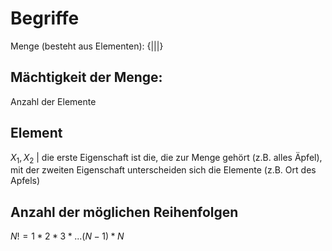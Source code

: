 # Begriffe 
Menge (besteht aus Elementen): 
{|||} 
## Mächtigkeit der Menge: 
Anzahl der Elemente
## Element
$X_1, X_2$ | die erste Eigenschaft ist die, die zur Menge gehört (z.B. alles Äpfel), mit der zweiten Eigenschaft unterscheiden sich die Elemente (z.B. Ort des Apfels)
## Anzahl der möglichen Reihenfolgen
$N!=1*2*3*...(N-1)*N$